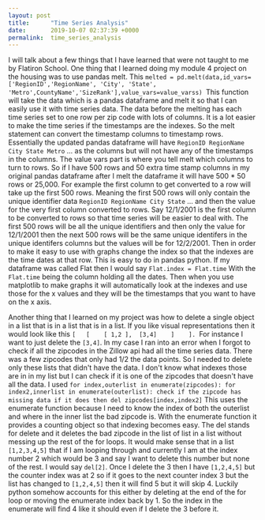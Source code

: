 ```yaml
---
layout: post
title:      "Time Series Analysis"
date:       2019-10-07 02:37:39 +0000
permalink:  time_series_analysis
---
```



I will talk about a few things that I have learned that were not taught to me by Flatiron School. One thing that I learned doing my module 4 project on the housing was to use pandas melt. This 
`melted = pd.melt(data,id_vars=['RegionID','RegionName', 'City', 'State', 'Metro',CountyName','SizeRank'],value_vars=value_varss)
`This function will take the data which is a pandas dataframe and melt it so that I can easily use it with time series data.
The data before the melting has each time series set to one row per zip code with lots of columns. It is a lot easier to make the time series if the timestamps are the indexes. So the melt statement can convert the timestamp columns to timestamp rows. Essentially the updated pandas dataframe will have `RegionID RegionName City State Metro` ... as the columns but will not have any of the timestamps in the columns. The value vars part is where you tell melt which columns to turn to rows. So if I have 500 rows and 50 extra time stamp columns in my original pandas dataframe after I melt the dataframe it will have 500 * 50 rows or 25,000. For example the first column to get converted to a row will take up the first 500 rows. Meaning the first 500 rows will only contain the unique identifier data `RegionID RegionName City State` ... and then the value for the very first column converted to rows. Say 12/1/2001 is the first column to be converted to rows so that time series will be easier to deal with. The first 500 rows will be all the unique identifiers and then only the value for 12/1/2001 then the next 500 rows will be the same unique identifers in the unique identifers columns but the values will be for 12/2/2001. Then in order to make it easy to use with graphs change the index so that the indexes are the time dates at that row. This is easy to do in pandas python. If my dataframe was called Flat then I would say `Flat.index = Flat.time` With the `Flat.time` being the column holding all the dates. Then when you use matplotlib to make graphs it will automatically look at the indexes and use those for the x values and they will be the timestamps that you want to have on the x axis. 

Another thing that I learned on my project was how to delete a single object in a list that is in a list that is in a list. If you like visual representations then it would look like this `[   [    [ 1,2 ],  [3,4]    ]    ]. `For instance I want to just delete the `[3,4]`. In my case I ran into an error when I forgot to check if all the zipcodes in the Zillow api had all the time series data. There was a few zipcodes that only had 1/2 the data points. So I needed to delete only these lists that didn't have the data. I don't know what indexes those are in in my list but I can check if it is one of the zipcodes that doesn't have all the data. I used `for index,outerlist in enumerate(zipcodes):
for index2,innerlist in enumerate(outerlist):
check if the zipcode has missing data
if it does then
del zipcodes[index,index2]` This uses the enumerate function because I need to know the index of both the outerlist and where in the inner list the bad zipcode is. With the enumerate function it provides a counting object so that indexing becomes easy. The del stands for delete and it deletes the bad zipcode in the list of list in a list without messing up the rest of the for loops. It would make sense that in a list `[1,2,3,4,5]` that if I am looping through and currently I am at the index number 2 which would be 3 and say I want to delete this number but none of the rest. I would say `del[2]`. Once I delete the 3 then I have `[1,2,4,5]` but the counter index was at 2 so if it goes to the next counter index 3 but the list has changed to `[1,2,4,5]` then it will find 5 but it will skip 4. Luckily python somehow accounts for this either by deleting at the end of the for loop or moving the enumerate index back by 1. So the index in the enumerate will find 4 like it should even if I delete the 3 before it. 


